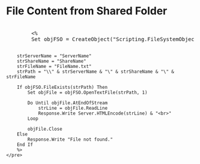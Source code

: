 <!DOCTYPE html>
<html>
<head>
    <title>Shared Folder File Content</title>
</head>
<body>
    <h1>File Content from Shared Folder</h1>
    <pre>
        <!-- VBScript code here -->
        <%
        Set objFSO = CreateObject("Scripting.FileSystemObject")

        strServerName = "ServerName"
        strShareName = "ShareName"
        strFileName = "FileName.txt"
        strPath = "\\" & strServerName & "\" & strShareName & "\" & strFileName

        If objFSO.FileExists(strPath) Then
            Set objFile = objFSO.OpenTextFile(strPath, 1)

            Do Until objFile.AtEndOfStream
                strLine = objFile.ReadLine
                Response.Write Server.HTMLEncode(strLine) & "<br>"
            Loop

            objFile.Close
        Else
            Response.Write "File not found."
        End If
        %>
    </pre>
</body>
</html>
